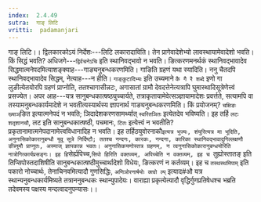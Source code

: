 ```yaml
---
index:  2.4.49
sutra:  गाङ् लिटि
vritti:  padamanjari
---
```


गाङ् लिटि।। द्विलकारकोऽयं निर्देशः---लिटि लकारादाविति। तेन प्रागेवादेशेभ्यो लावस्थायामेवादेशो भवति। किं सिद्धं भवति? अधिजगे---`द्विर्वचनेऽचि` इति स्थानिवद्भावो न भवति। ङित्करणमनर्थकं स्थानिवद्भावादेव सिद्धमात्मनेपदमित्याशङ्क्याह---गाङ्यनुबन्धकरणमिति। गाङिति ग्रहणं यथा स्यादिति। ननु चैतदपि स्थानिवद्भावादेव सिद्धम्, नेत्याह---न हीति। `गाङ्कुटादिभ्यः` इति उच्यमाने `कै गै रै शब्दे` इणो गा लुङीत्येतयोरपि ग्रहणं प्राप्नोति, ततश्चागासीन्नटः, अगासातां ग्रामौ देवदत्तेनेत्यत्रापि घुमास्थादिसूत्रेणेत्त्वं प्रसज्येत। 
अपर आह---यत्र सानुबन्धकात्षष्ठ्युच्चार्यते, तत्राकृतायामेवेत्सञ्ज्ञायामादेशः प्रवर्त्तते, सत्यामपि वा तस्यामनुबन्धकार्यमादेशे न भवतीत्यस्यार्थस्य ज्ञापनार्थ गाङ्यनुबन्धकरणमिति। किं प्रयोजनम्? `चक्षिङः ख्याञ्`ङित इत्यात्मनेपदं न भवति; ञिदादेशकरणसामर्थ्यात् `स्वरितञितः` इत्येतदेव भविष्यति। इह तर्हि `लटः शतृशानचौ`, लट इति सानुबन्धकात्षष्ठी, पचमानः, `टितः` इत्येत्त्वं न भवतीति?प्रकृतानामात्मनेपदानामेत्त्वविधानादिह न भवति। इह तर्हिठयुवोरनाकौ` इत्यत्र भुज्यः, शंयुरित्यत्र मा भूदिति, अनुनासिकोकारानुबन्धौ युवू सूत्रे निर्दिष्टौ; ततश्च नन्दनः, कारकः, नन्दना, कारिका स्थानिवद्भावादुगिल्लक्षणौ ङीब्नुमौ प्राप्नुतः, अस्माज् ज्ञापकान्न भवतः। अनुनासिकयणोस्तत्र ग्रहणम्, न त्वनुनासिकोकारानुबन्धयोरिति नात्रोगित्कार्यप्रसङ्गः। इह हि `सेर्ह्यपिच्च,`सिपो हिरिति वक्तव्यम्, अपिच्चेति न वक्तव्यम्, इह च `तुह्योस्तातङ् इति तिप्सिपोस्तदाशिषीति सानुबन्धकात्षष्ठीमुच्चार्थादेशो विधेयः, ङित्करणं न कर्तव्यम्। इह च `तस्थस्थमिपाम्` इति पकारो नोच्चार्थः, तेनाचिनवमित्यादौ गुणसिद्धिः, `अणिञोरनार्षयोः क्त्वो ल्प्` इत्याद#औ यत्र स्थान्यनुबन्धकार्यमिष्यते तत्राननुबन्धकः स्थान्युपादेयः। वाराह्या प्रकृत्येत्यादौ वृद्धिर्गुणप्रतिषेधश्च भब्रति तदेवमस्य पक्षस्य मन्दत्वादनुपन्यासः।।
